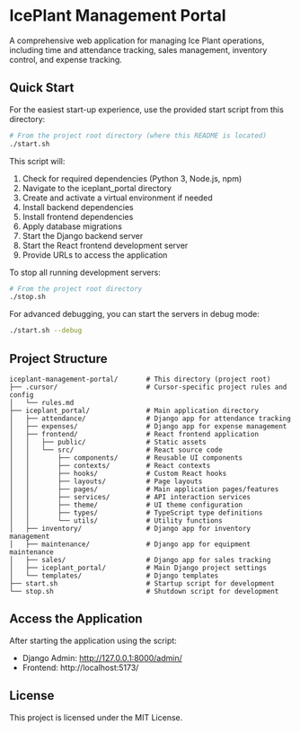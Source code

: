 # IcePlant Management Portal

A comprehensive web application for managing Ice Plant operations, including time and attendance tracking, sales management, inventory control, and expense tracking.

## Quick Start

For the easiest start-up experience, use the provided start script from this directory:

```bash
# From the project root directory (where this README is located)
./start.sh
```

This script will:
1. Check for required dependencies (Python 3, Node.js, npm)
2. Navigate to the iceplant_portal directory
3. Create and activate a virtual environment if needed
4. Install backend dependencies
5. Install frontend dependencies
6. Apply database migrations
7. Start the Django backend server
8. Start the React frontend development server
9. Provide URLs to access the application

To stop all running development servers:

```bash
# From the project root directory
./stop.sh
```

For advanced debugging, you can start the servers in debug mode:

```bash
./start.sh --debug
```

## Project Structure

```
iceplant-management-portal/       # This directory (project root)
├── .cursor/                      # Cursor-specific project rules and config
│   └── rules.md
├── iceplant_portal/              # Main application directory
│   ├── attendance/               # Django app for attendance tracking
│   ├── expenses/                 # Django app for expense management
│   ├── frontend/                 # React frontend application
│   │   ├── public/               # Static assets
│   │   └── src/                  # React source code
│   │       ├── components/       # Reusable UI components
│   │       ├── contexts/         # React contexts
│   │       ├── hooks/            # Custom React hooks
│   │       ├── layouts/          # Page layouts
│   │       ├── pages/            # Main application pages/features
│   │       ├── services/         # API interaction services
│   │       ├── theme/            # UI theme configuration
│   │       ├── types/            # TypeScript type definitions
│   │       └── utils/            # Utility functions
│   ├── inventory/                # Django app for inventory management
│   ├── maintenance/              # Django app for equipment maintenance
│   ├── sales/                    # Django app for sales tracking
│   ├── iceplant_portal/          # Main Django project settings
│   └── templates/                # Django templates
├── start.sh                      # Startup script for development
└── stop.sh                       # Shutdown script for development
```

## Access the Application

After starting the application using the script:

- Django Admin: http://127.0.0.1:8000/admin/
- Frontend: http://localhost:5173/

## License

This project is licensed under the MIT License. 